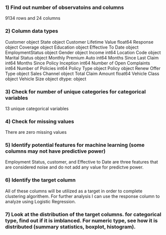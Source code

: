 ### 1) Find out number of observatoins and columns

9134 rows and 24 columns

### 2) Column data types

Customer                          object
State                             object
Customer Lifetime Value          float64
Response                          object
Coverage                          object
Education                         object
Effective To Date                 object
EmploymentStatus                  object
Gender                            object
Income                             int64
Location Code                     object
Marital Status                    object
Monthly Premium Auto               int64
Months Since Last Claim            int64
Months Since Policy Inception      int64
Number of Open Complaints          int64
Number of Policies                 int64
Policy Type                       object
Policy                            object
Renew Offer Type                  object
Sales Channel                     object
Total Claim Amount               float64
Vehicle Class                     object
Vehicle Size                      object
dtype: object


### 3) Check for number of unique categories for categorical variables

13 unique categorical variables


### 4) Check for missing values

There are zero missing values


### 5) Identify potential features for machine learning (some columns may not have predictive power)

Employment Status, customer, and Effective to Date are three features that are considered noise and do not add any value for predictve power.


### 6) Identify the target column 

All of these columns will be utilized as a target in order to complete clustering algorithem. For further analysis I can use the response column to analyze using Logistic Regression.

### 7) Look at the distribution of the target columns. for categorical type, find out if it is imblanced. For numeric type, see how it is distributed  (summary statistics, boxplot, histogram).



